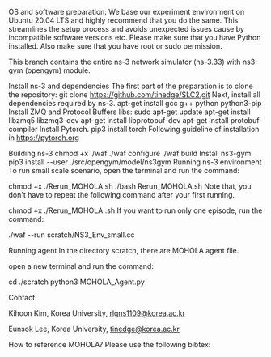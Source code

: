 OS and software preparation:
We base our experiment environment on Ubuntu 20.04 LTS and highly recommend that you do the same. This streamlines the setup process and avoids unexpected issues cause by incompatible software versions etc. Please make sure that you have Python installed. Also make sure that you have root or sudo permission.

This branch contains the entire ns-3 network simulator (ns-3.33) with ns3-gym (opengym) module.

Install ns-3 and dependencies
The first part of the preparation is to clone the repository:
git clone https://github.com/tinedge/SLC2.git
Next, install all dependencies required by ns-3.
apt-get install gcc g++ python python3-pip
Install ZMQ and Protocol Buffers libs:
sudo apt-get update
apt-get install libzmq5 libzmq3-dev
apt-get install libprotobuf-dev
apt-get install protobuf-compiler
Install Pytorch.
pip3 install torch
Following guideline of installation in https://pytorch.org

Building ns-3
chmod +x ./waf
./waf configure
./waf build
Install ns3-gym
pip3 install --user ./src/opengym/model/ns3gym
Running ns-3 environment
To run small scale scenario, open the terminal and run the command:

chmod +x ./Rerun_MOHOLA.sh
./bash Rerun_MOHOLA.sh
Note that, you don't have to repeat the following command after your first running.

chmod +x ./Rerun_MOHOLA..sh
If you want to run only one episode, run the command:

./waf --run scratch/NS3_Env_small.cc


Running agent
In the directory scratch, there are MOHOLA agent file.

open a new terminal and run the command:

cd ./scratch
python3 MOHOLA_Agent.py


Contact

Kihoon Kim, Korea University, rlgns1109@korea.ac.kr

Eunsok Lee, Korea University, tinedge@korea.ac.kr


How to reference MOHOLA?
Please use the following bibtex:
